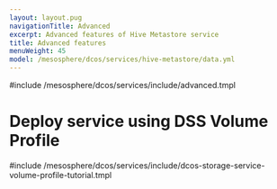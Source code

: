 ```yaml
---
layout: layout.pug
navigationTitle: Advanced
excerpt: Advanced features of Hive Metastore service
title: Advanced features
menuWeight: 45
model: /mesosphere/dcos/services/hive-metastore/data.yml
---
```


#include /mesosphere/dcos/services/include/advanced.tmpl

# Deploy service using DSS Volume Profile

#include /mesosphere/dcos/services/include/dcos-storage-service-volume-profile-tutorial.tmpl
